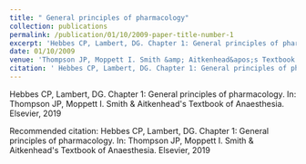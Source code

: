 ```yaml
---
title: " General principles of pharmacology"
collection: publications
permalink: /publication/01/10/2009-paper-title-number-1
excerpt: 'Hebbes CP, Lambert, DG. Chapter 1: General principles of pharmacology. In: Thompson JP, Moppett I. Smith &amp; Aitkenhead&apos;s Textbook of Anaesthesia. Elsevier, 2019'
date: 01/10/2009
venue: 'Thompson JP, Moppett I. Smith &amp; Aitkenhead&apos;s Textbook of Anaesthesia. Elsevier, 2019'
citation: ' Hebbes CP, Lambert, DG. Chapter 1: General principles of pharmacology. In: Thompson JP, Moppett I. Smith &amp; Aitkenhead&apos;s Textbook of Anaesthesia. Elsevier, 2019'
---
```

Hebbes CP, Lambert, DG. Chapter 1: General principles of pharmacology. In: Thompson JP, Moppett I. Smith &amp; Aitkenhead&apos;s Textbook of Anaesthesia. Elsevier, 2019

Recommended citation:  Hebbes CP, Lambert, DG. Chapter 1: General principles of pharmacology. In: Thompson JP, Moppett I. Smith & Aitkenhead's Textbook of Anaesthesia. Elsevier, 2019